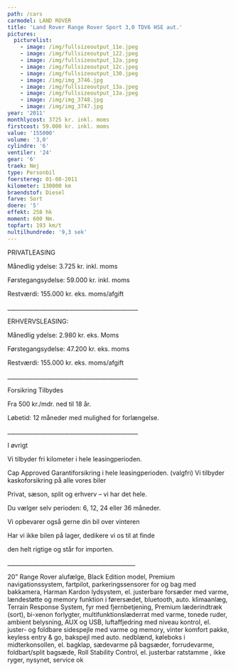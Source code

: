 ```yaml
---
path: /cars
carmodel: LAND ROVER
title: 'Land Rover Range Rover Sport 3,0 TDV6 HSE aut.'
pictures:
  picturelist:
    - image: /img/fullsizeoutput_11e.jpeg
    - image: /img/fullsizeoutput_122.jpeg
    - image: /img/fullsizeoutput_12a.jpeg
    - image: /img/fullsizeoutput_12c.jpeg
    - image: /img/fullsizeoutput_130.jpeg
    - image: /img/img_3746.jpg
    - image: /img/fullsizeoutput_13a.jpeg
    - image: /img/fullsizeoutput_13a.jpeg
    - image: /img/img_3748.jpg
    - image: /img/img_3747.jpg
year: '2011'
monthlycost: 3725 kr. inkl. moms
firstcost: 59.000 kr. inkl. moms
value: '155000'
volume: '3,0'
cylindre: '6'
ventiler: '24'
gear: '6'
traek: Nej
type: Personbil
foerstereg: 01-08-2011
kilometer: 130000 km
braendstof: Diesel
farve: Sort
doere: '5'
effekt: 258 hk
moment: 600 Nm.
topfart: 193 km/t
nultilhundrede: '9,3 sek'
---
```

PRIVATLEASING

Månedlig ydelse: 3.725 kr. inkl. moms

Førstegangsydelse: 59.000 kr. inkl. moms

Restværdi: 155.000 kr. eks. moms/afgift

\_\_\_\_\_\_\_\_\_\_\_\_\_\_\_\_\_\_\_\_\_\_\_\_\_\_\_\_\_\_\_\_\_\_\_\_\_\_\_\_\_\_\_\_\_\_

ERHVERVSLEASING:

Månedlig ydelse: 2.980 kr. eks. Moms

Førstegangsydelse: 47.200 kr. eks. moms

Restværdi: 155.000 kr. eks. moms/afgift

\_\_\_\_\_\_\_\_\_\_\_\_\_\_\_\_\_\_\_\_\_\_\_\_\_\_\_\_\_\_\_\_\_\_\_\_\_\_\_\_\_\_\_\_\_\_

Forsikring Tilbydes

Fra 500 kr./mdr. ned til 18 år.

Løbetid: 12 måneder med mulighed for forlængelse.

\_\_\_\_\_\_\_\_\_\_\_\_\_\_\_\_\_\_\_\_\_\_\_\_\_\_\_\_\_\_\_\_\_\_\_\_\_\_\_\_\_\_\_\_\_\_

I øvrigt

Vi tilbyder fri kilometer i hele leasingperioden.

Cap Approved Garantiforsikring i hele leasingperioden. (valgfri) Vi tilbyder kaskoforsikring på alle vores biler

Privat, sæson, split og erhverv – vi har det hele.

Du vælger selv perioden: 6, 12, 24 eller 36 måneder.

Vi opbevarer også gerne din bil over vinteren

Har vi ikke bilen på lager, dedikere vi os til at finde

den helt rigtige og står for importen. 

\_\_\_\_\_\_\_\_\_\_\_\_\_\_\_\_\_\_\_\_\_\_\_\_\_\_\_\_\_\_\_\_\_\_\_\_\_\_\_\_\_\_\_\__

20” Range Rover alufælge, Black Edition model, Premium navigationssystem, fartpilot, parkeringssensorer for og bag med bakkamera, Harman Kardon lydsystem, el. justerbare forsæder med varme, lændestøtte og memory funktion i førersædet, bluetooth, auto. klimaanlæg, Terrain Response System, fyr med fjernbetjening, Premium læderindtræk (sort), bi-xenon forlygter, multifunktionslæderrat med varme, tonede ruder, ambient belysning, AUX og USB, luftaffjedring med niveau kontrol, el. juster- og foldbare sidespejle med varme og memory, vinter komfort pakke, keyless entry &amp; go, bakspejl med auto. nedblænd, køleboks i midterkonsollen, el. bagklap, sædevarme på bagsæder, forrudevarme, foldbart/split bagsæde, Roll Stability Control, el. justerbar ratstamme , ikke ryger, nysynet, service ok
